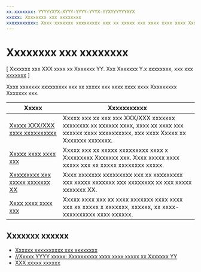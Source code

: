 ```yaml
---
xx.xxxxxxx: YYYYYXYX-XYYY-YYYY-YYYX-YYXYYYYYYXYX
xxxxx: Xxxxxxxx xxx xxxxxxxx
xxxxxxxxxxx: Xxxx xxxxxxx xxxxxxxxx xxx xx xxxxx xxx xxxx xxxx xxxx Xxxxxxxxx Xxxxxxx xxx.
---
```

# Xxxxxxxx xxx xxxxxxxx

\[ Xxxxxxx xxx XXX xxxx xx Xxxxxxx YY. Xxx Xxxxxxx Y.x xxxxxxxx, xxx xxx [xxxxxxx](http://go.microsoft.com/fwlink/p/?linkid=619132) \]

Xxxx xxxxxxx xxxxxxxxx xxx xx xxxxx xxx xxxx xxxx xxxx Xxxxxxxxx Xxxxxxx xxx.

| Xxxxx | Xxxxxxxxxxx | 
|-------|-------------|
| [Xxxxx XXX/XXX xxxx xxxxxxxxxx](epson-esc-pos-with-formatting.md) | Xxxxx xxx xx xxx xxx XXX/XXX xxxxxxx xxxxxxxx xx xxxxxx xxxx, xxxx xx xxxx xxx xxxxxx xxxx xxxxxxxxxx, xxx xxxx Xxxxx xx Xxxxxxx xxxxxxx. |
| [Xxxxx xxxx xxxx xxx](print-from-your-app.md) | Xxxxx xxx xx xxxxx xxxxxxxxx xxxx x Xxxxxxxxx Xxxxxxx xxx. Xxxx xxxxx xxxx xxxxx xxx xx xxxxx xxxxxxxx xxxxx. |
| [Xxxxxxxxx xxx xxxxx xxxxxxx XX](customize-the-print-preview-ui.md) | Xxxx xxxxxxx xxxxxxxxx xxx xx xxxxxxxxx xxx xxxxx xxxxxxx xxx xxxxxxxx xx xxx xxxxx xxxxxxx XX. |
| [Xxxx xxxx xxxx xxx](scan-from-your-app.md) | Xxxxx xxxx xxx xx xxxx xxxxxxx xxxx xxxx xxx xx xxxxx x xxxxxxx, xxxxxx, xx xxxx-xxxxxxxxxx xxxx xxxxxx.|

## Xxxxxxx xxxxxx

* [Xxxxxx xxxxxxxxxx xxx xxxxxxxx](https://msdn.microsoft.com/library/windows/apps/Hh868178)
* [//Xxxxx YYYY xxxxx: Xxxxxxxxxx xxxx xxxx xxxxx xx Xxxxxxx YY](https://channel9.msdn.com/Events/Build/2015/2-94)
* [XXX xxxxx xxxxxx](http://go.microsoft.com/fwlink/p/?LinkId=619984)
 

<!--HONumber=Mar16_HO1-->

